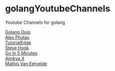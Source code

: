 # golangYoutubeChannels
Youtube Channels for golang

<a href="https://www.youtube.com/c/GolangDojo">Golang Dojo</a>
<br>
<a href="https://www.youtube.com/channel/UCI39wKG8GQnuzFPN5SM55qw">Alex Pliutau</a>
<br>
<a href="https://www.youtube.com/c/Tutorialedge">TutorialEdge</a>
<br>
<a href="https://www.youtube.com/channel/UC-R6fvU6PlxwcrZ5Ixgvk9g">Steve Hook</a>
<br>
<a href="https://www.youtube.com/channel/UC2GHqYE3fVJMncbrRd8AqcA"> Go In 5 Minutes </a>
<br>
<a href="httphttps://www.youtube.com/channel/UCuB4FSBjofpagXnBlHQUocA">Ajinkya X </a>
<br>
<a href="https://www.youtube.com/c/MathisVanEetvelde">Mathis Van Eetvelde</a>
<br>
